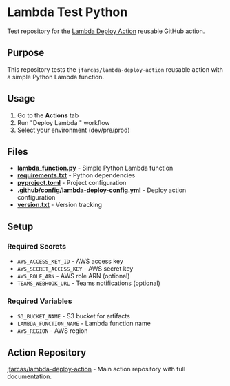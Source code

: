 # Lambda Test Python

Test repository for the [Lambda Deploy Action](https://github.com/jfarcas/lambda-deploy-action) reusable GitHub action.

## Purpose

This repository tests the `jfarcas/lambda-deploy-action` reusable action with a simple Python Lambda function.

## Usage

1. Go to the **Actions** tab
2. Run "Deploy Lambda " workflow
3. Select your environment (dev/pre/prod)

## Files

- **[lambda_function.py](lambda_function.py)** - Simple Python Lambda function
- **[requirements.txt](requirements.txt)** - Python dependencies  
- **[pyproject.toml](pyproject.toml)** - Project configuration
- **[.github/config/lambda-deploy-config.yml](.github/config/lambda-deploy-config.yml)** - Deploy action configuration
- **[version.txt](version.txt)** - Version tracking

## Setup

### Required Secrets
- `AWS_ACCESS_KEY_ID` - AWS access key
- `AWS_SECRET_ACCESS_KEY` - AWS secret key  
- `AWS_ROLE_ARN` - AWS role ARN (optional)
- `TEAMS_WEBHOOK_URL` - Teams notifications (optional)

### Required Variables
- `S3_BUCKET_NAME` - S3 bucket for artifacts
- `LAMBDA_FUNCTION_NAME` - Lambda function name
- `AWS_REGION` - AWS region

## Action Repository

[jfarcas/lambda-deploy-action](https://github.com/jfarcas/lambda-deploy-action) - Main action repository with full documentation.
